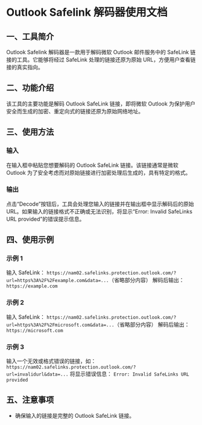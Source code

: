 # Outlook Safelink 解码器使用文档

## 一、工具简介
Outlook Safelink 解码器是一款用于解码微软 Outlook 邮件服务中的 SafeLink 链接的工具。它能够将经过 SafeLink 处理的链接还原为原始 URL，方便用户查看链接的真实指向。

## 二、功能介绍
该工具的主要功能是解码 Outlook SafeLink 链接，即将微软 Outlook 为保护用户安全而生成的加密、重定向式的链接还原为原始网络地址。

## 三、使用方法

### 输入
在输入框中粘贴您想要解码的 Outlook SafeLink 链接。该链接通常是微软 Outlook 为了安全考虑而对原始链接进行加密处理后生成的，具有特定的格式。

### 输出
点击“Decode”按钮后，工具会处理您输入的链接并在输出框中显示解码后的原始 URL。如果输入的链接格式不正确或无法识别，将显示“Error: Invalid SafeLinks URL provided”的错误提示信息。

## 四、使用示例

### 示例 1
输入 SafeLink：
`https://nam02.safelinks.protection.outlook.com/?url=https%3A%2F%2Fexample.com&data=...`（省略部分内容）
解码后输出：
`https://example.com`

### 示例 2
输入 SafeLink：
`https://nam02.safelinks.protection.outlook.com/?url=https%3A%2F%2Fmicrosoft.com&data=...`（省略部分内容）
解码后输出：
`https://microsoft.com`

### 示例 3
输入一个无效或格式错误的链接，如：
`https://nam02.safelinks.protection.outlook.com/?url=invalidurl&data=...`
将显示错误信息：
`Error: Invalid SafeLinks URL provided`

## 五、注意事项
- 确保输入的链接是完整的 Outlook SafeLink 链接。